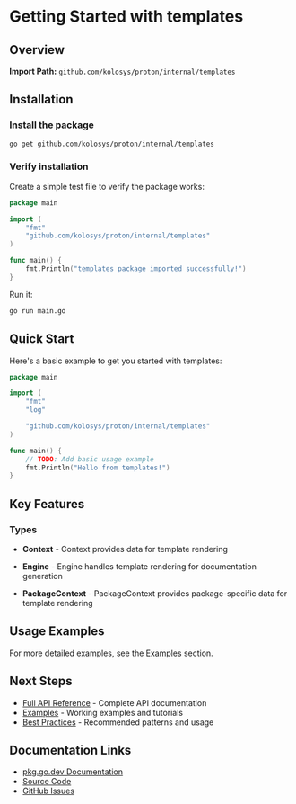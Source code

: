 # Getting Started with templates



## Overview

**Import Path:** `github.com/kolosys/proton/internal/templates`



## Installation

### Install the package

```bash
go get github.com/kolosys/proton/internal/templates
```

### Verify installation

Create a simple test file to verify the package works:

```go
package main

import (
    "fmt"
    "github.com/kolosys/proton/internal/templates"
)

func main() {
    fmt.Println("templates package imported successfully!")
}
```

Run it:

```bash
go run main.go
```

## Quick Start

Here's a basic example to get you started with templates:

```go
package main

import (
    "fmt"
    "log"

    "github.com/kolosys/proton/internal/templates"
)

func main() {
    // TODO: Add basic usage example
    fmt.Println("Hello from templates!")
}
```

## Key Features

### Types

- **Context** - Context provides data for template rendering

- **Engine** - Engine handles template rendering for documentation generation

- **PackageContext** - PackageContext provides package-specific data for template rendering

## Usage Examples

For more detailed examples, see the [Examples](../examples/README.md) section.

## Next Steps

- [Full API Reference](../api-reference/templates.md) - Complete API documentation
- [Examples](../examples/README.md) - Working examples and tutorials
- [Best Practices](../guides/templates/best-practices.md) - Recommended patterns and usage

## Documentation Links

- [pkg.go.dev Documentation](https://pkg.go.dev/github.com/kolosys/proton/internal/templates)
- [Source Code](https://github.com/kolosys/proton/tree/main/internal/templates)
- [GitHub Issues](https://github.com/kolosys/proton/issues)
